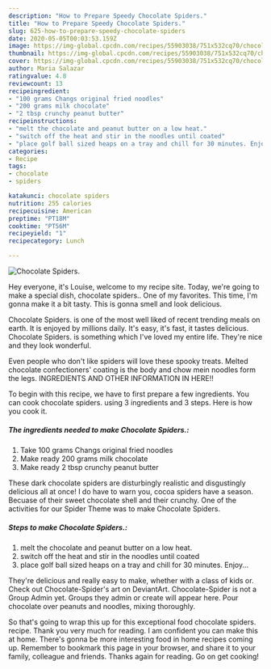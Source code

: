 ```yaml
---
description: "How to Prepare Speedy Chocolate Spiders."
title: "How to Prepare Speedy Chocolate Spiders."
slug: 625-how-to-prepare-speedy-chocolate-spiders
date: 2020-05-05T00:03:53.159Z
image: https://img-global.cpcdn.com/recipes/55903038/751x532cq70/chocolate-spiders-recipe-main-photo.jpg
thumbnail: https://img-global.cpcdn.com/recipes/55903038/751x532cq70/chocolate-spiders-recipe-main-photo.jpg
cover: https://img-global.cpcdn.com/recipes/55903038/751x532cq70/chocolate-spiders-recipe-main-photo.jpg
author: Maria Salazar
ratingvalue: 4.8
reviewcount: 13
recipeingredient:
- "100 grams Changs original fried noodles"
- "200 grams milk chocolate"
- "2 tbsp crunchy peanut butter"
recipeinstructions:
- "melt the chocolate and peanut butter on a low heat."
- "switch off the heat and stir in the noodles until coated"
- "place golf ball sized heaps on a tray and chill for 30 minutes. Enjoy..."
categories:
- Recipe
tags:
- chocolate
- spiders

katakunci: chocolate spiders 
nutrition: 255 calories
recipecuisine: American
preptime: "PT18M"
cooktime: "PT56M"
recipeyield: "1"
recipecategory: Lunch

---
```



![Chocolate Spiders.](https://img-global.cpcdn.com/recipes/55903038/751x532cq70/chocolate-spiders-recipe-main-photo.jpg)

Hey everyone, it's Louise, welcome to my recipe site. Today, we're going to make a special dish, chocolate spiders.. One of my favorites. This time, I'm gonna make it a bit tasty. This is gonna smell and look delicious.

Chocolate Spiders. is one of the most well liked of recent trending meals on earth. It is enjoyed by millions daily. It's easy, it's fast, it tastes delicious. Chocolate Spiders. is something which I've loved my entire life. They're nice and they look wonderful.

Even people who don&#39;t like spiders will love these spooky treats. Melted chocolate confectioners&#39; coating is the body and chow mein noodles form the legs. INGREDIENTS AND OTHER INFORMATION IN HERE!!


To begin with this recipe, we have to first prepare a few ingredients. You can cook chocolate spiders. using 3 ingredients and 3 steps. Here is how you cook it.

<!--inarticleads1-->

##### The ingredients needed to make Chocolate Spiders.:

1. Take 100 grams Changs original fried noodles
1. Make ready 200 grams milk chocolate
1. Make ready 2 tbsp crunchy peanut butter


These dark chocolate spiders are disturbingly realistic and disgustingly delicious all at once! I do have to warn you, cocoa spiders have a season. Becuase of their sweet chocolate shell and their crunchy. One of the activities for our Spider Theme was to make Chocolate Spiders. 

<!--inarticleads2-->

##### Steps to make Chocolate Spiders.:

1. melt the chocolate and peanut butter on a low heat.
1. switch off the heat and stir in the noodles until coated
1. place golf ball sized heaps on a tray and chill for 30 minutes. Enjoy...


They&#39;re delicious and really easy to make, whether with a class of kids or. Check out Chocolate-Spider&#39;s art on DeviantArt. Chocolate-Spider is not a Group Admin yet. Groups they admin or create will appear here. Pour chocolate over peanuts and noodles, mixing thoroughly. 

So that's going to wrap this up for this exceptional food chocolate spiders. recipe. Thank you very much for reading. I am confident you can make this at home. There's gonna be more interesting food in home recipes coming up. Remember to bookmark this page in your browser, and share it to your family, colleague and friends. Thanks again for reading. Go on get cooking!
